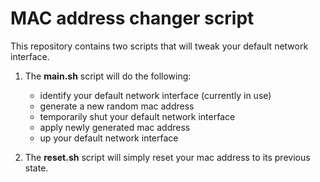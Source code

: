 # MAC address changer script

This repository contains two scripts that will tweak your default network interface.

1. The **main.sh** script will do the following:
    - identify your default network interface (currently in use)
    - generate a new random mac address
    - temporarily shut your default network interface
    - apply newly generated mac address
    - up your default network interface

2. The **reset.sh** script will simply reset your mac address to its previous state. 
